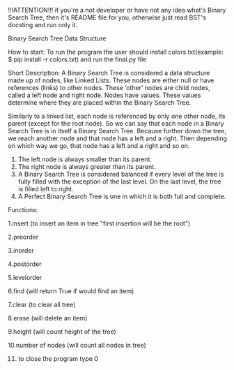 !!!ATTENTION!!!
if you're a not developer or have not any idea what's Binary Search Tree, then it's README file for you,
otherwise just read BST's docsting and run only it.



Binary Search Tree Data Structure

How to start: To run the program the user should install colors.txt(example: $ pip install -r colors.txt) and run the final.py file



Short Description: A Binary Search Tree  is considered a data structure made up of nodes, like Linked Lists. 
These nodes are either null or have references (links) to other nodes. 
These ‘other’ nodes are child nodes, called a left node and right node. 
Nodes have values. 
These values determine where they are placed within the Binary Search Tree.

Similarly to a linked list, each node is referenced by only one other node, its parent (except for the root node). 
So we can say that each node in a Binary Search Tree is in itself a Binary Search Tree. Because further down the tree, we reach another node and that node has a left and a right. 
Then depending on which way we go, that node has a left and a right and so on.
1. The left node is always smaller than its parent.
2. The right node is always greater than its parent.
3. A Binary Search Tree is considered balanced if every level of the tree is fully filled with the exception of the last level. 
 On the last level, the tree is filled left to right.
4. A Perfect Binary Search Tree is one in which it is both full and complete.

Functions: 

1.insert (to insert an item in tree "first insertion will be the root")

2.preorder

3.inorder

4.postorder

5.levelorder

6.find (will return True if would find an item)

7.clear (to clear all tree)

8.erase (will delete an item)

9.height (will count height of the tree)

10.number of nodes (will count all nodes in tree)

11. to close the program type 0
